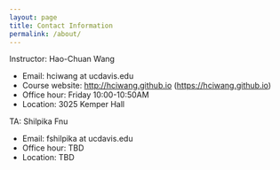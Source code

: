 ```yaml
---
layout: page
title: Contact Information
permalink: /about/
---
```


Instructor: Hao-Chuan Wang 
* Email: hciwang at ucdavis.edu
* Course website: http://hciwang.github.io (https://hciwang.github.io)
* Office hour: Friday 10:00-10:50AM
* Location: 3025 Kemper Hall

TA: Shilpika Fnu
* Email: fshilpika at ucdavis.edu
* Office hour: TBD
* Location: TBD

